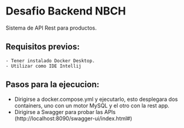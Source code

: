 #  Desafio Backend NBCH 

Sistema de API Rest para productos.

## Requisitos previos:
    - Tener instalado Docker Desktop.
    - Utilizar como IDE Intellij

## Pasos para la ejecucion:

- Dirigirse a docker.compose.yml y ejecutarlo, esto desplegara dos containers, uno con un motor MySQL y el otro con la rest app.
- Dirigirse a Swagger para probar las APIs (http://localhost:8090/swagger-ui/index.html#)


